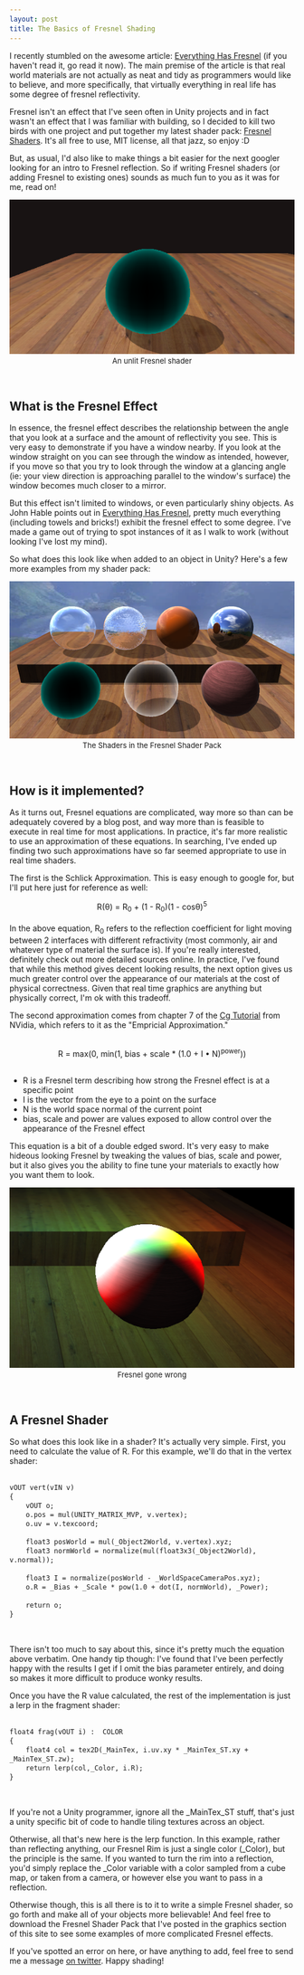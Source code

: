 ```yaml
---
layout: post
title: The Basics of Fresnel Shading
---
```


 I recently stumbled on the awesome article: [Everything Has Fresnel](http://filmicgames.com/archives/557) (if you haven't read it, go read it now). The main premise of the article is that real world materials are not actually as neat and tidy as programmers would like to believe, and more specifically, that virtually everything in real life has some degree of fresnel reflectivity. 

 Fresnel isn't an effect that I've seen often in Unity projects and in fact wasn't an effect that I was familiar with building, so I decided to kill two birds with one project and put together my latest shader pack: [Fresnel Shaders](/all/graphics/2014/02/23/Fresnel-Shaders.html). It's all free to use, MIT license, all that jazz, so enjoy :D
 
 But, as usual, I'd also like to make things a bit easier for the next googler looking for an intro to Fresnel reflection. So if writing Fresnel shaders (or adding Fresnel to existing ones) sounds as much fun to you as it was for me, read on!
 
<div align="center">
	 	
<img src="/images/post&#95;images/2014-02-23/FresnelRim.png" /><br>
<font size="2">An unlit Fresnel shader</font>

</div>
<br>
  
 <h2>What is the Fresnel Effect</h2>


 In essence, the fresnel effect describes the relationship between the angle that you look at a surface and the amount of reflectivity you see. This is very easy to demonstrate if you have a window nearby. If you look at the window straight on you can see through the window as intended, however, if you move so that you try to look through the window at a glancing angle (ie: your view direction is approaching parallel to the window's surface) the window becomes much closer to a mirror.
 
 But this effect isn't limited to windows, or even particularly shiny objects. As John Hable points out in [Everything Has Fresnel](http://filmicgames.com/archives/557), pretty much everything (including towels and bricks!) exhibit the fresnel effect to some degree. I've made a game out of trying to spot instances of it as I walk to work (without looking I've lost my mind). 
 
 So what does this look like when added to an object in Unity? Here's a few more examples from my shader pack: 
 
 <div align="center">
	 	
 <img src="/images/post&#95;images/2014-02-23/AllFresnel.png" /><br>
 <font size="2">The Shaders in the Fresnel Shader Pack</font>

 </div> 
 <br>
 
 <h2>How is it implemented?</h2>

 As it turns out, Fresnel equations are complicated, way more so than can be adequately covered by a blog post, and way more than is feasible to execute in real time for most applications. In practice, it's far more realistic to use an approximation of these equations. In searching, I've ended up finding two such approximations have so far seemed appropriate to use in real time shaders. 
 
 The first is the Schlick Approximation. This is easy enough to google for, but I'll put here just for reference as well: 
 
<div align="center">
 R(&theta;) = R<sub>0</sub> + (1 - R<sub>0</sub>)(1 - cos&theta;)<sup>5</sup>
</div>
<br>
 In the above equation, R<sub>0</sub> refers to the reflection coefficient for light moving between 2 interfaces with different refractivity (most commonly, air and whatever type of material the surface is). If you're really interested, definitely check out more detailed sources online. In practice, I've found that while this method gives decent looking results, the next option gives us much greater control over the appearance of our materials at the cost of physical correctness. Given that real time graphics are anything but physically correct, I'm ok with this tradeoff. 
 
 The second approximation comes from chapter 7 of the [Cg Tutorial](http://http.developer.nvidia.com/CgTutorial/cg&#95;tutorial&#95;chapter07.html) from NVidia, which refers to it as the "Empricial Approximation."  
 <br>

<div align="center"> 
 R = max(0, min(1, bias + scale * (1.0 + I &#8226; N)<sup>power</sup>))
</div>
<br>
<ul>
<li>R is a Fresnel term describing how strong the Fresnel effect is at a specific point</li>
<li>I is the vector from the eye to a point on the surface</li>
<li>N is the world space normal of the current point</li>
<li>bias, scale and power are values exposed to allow control over the appearance of the Fresnel effect</li>
</ul>

This equation is a bit of a double edged sword. It's very easy to make hideous looking Fresnel by tweaking the values of bias, scale and power, but it also gives you the ability to fine tune your materials to exactly how you want them to look. 

<div align="center">
	 	
<img src="/images/post&#95;images/2014-02-23/UglyFresnel.png" /><br>
<font size="2">Fresnel gone wrong</font>

</div>
<br>

<h2>A Fresnel Shader</h2>


So what does this look like in a shader? It's actually very simple. First, you need to calculate the value of R. For this example, we'll do that in the vertex shader:

<pre>
	<code>
vOUT vert(vIN v)
{
	vOUT o;
	o.pos = mul(UNITY&#95;MATRIX&#95;MVP, v.vertex);
	o.uv = v.texcoord;

	float3 posWorld = mul(&#95;Object2World, v.vertex).xyz;
	float3 normWorld = normalize(mul(float3x3(&#95;Object2World), v.normal));

	float3 I = normalize(posWorld - &#95;WorldSpaceCameraPos.xyz);
	o.R = &#95;Bias + &#95;Scale * pow(1.0 + dot(I, normWorld), &#95;Power);

	return o;
}

</code>
</pre>

There isn't too much to say about this, since it's pretty much the equation above verbatim. One handy tip though: I've found that I've been perfectly happy with the results I get if I omit the bias parameter entirely, and doing so makes it more difficult to produce wonky results. 

Once you have the R value calculated, the rest of the implementation is just a lerp in the fragment shader: 

<pre>
<code>
float4 frag(vOUT i) :  COLOR
{  
	float4 col = tex2D(&#95;MainTex, i.uv.xy * &#95;MainTex&#95;ST.xy + &#95;MainTex&#95;ST.zw);
	return lerp(col,&#95;Color, i.R);
}

</code>
</pre>

If you're not a Unity programmer, ignore all the &#95;MainTex&#95;ST stuff, that's just a unity specific bit of code to handle tiling textures across an object. 

Otherwise, all that's new here is the lerp function. In this example, rather than reflecting anything, our Fresnel Rim is just a single color (&#95;Color), but the principle is the same. If you wanted to turn the rim into a reflection, you'd simply replace the &#95;Color variable with a color sampled from a cube map, or taken from a camera, or however else you want to pass in a reflection. 

Otherwise though, this is all there is to it to write a simple Fresnel shader, so go forth and make all of your objects more believable! And feel free to download the Fresnel Shader Pack that I've posted in the graphics section of this site to see some examples of more complicated Fresnel effects.

If you've spotted an error on here, or have anything to add, feel free to send me a message [on twitter](http://twitter.com/khalladay). Happy shading!